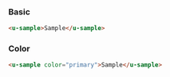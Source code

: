 ### Basic

``` html
<u-sample>Sample</u-sample>
```

### Color

``` html
<u-sample color="primary">Sample</u-sample>
```
